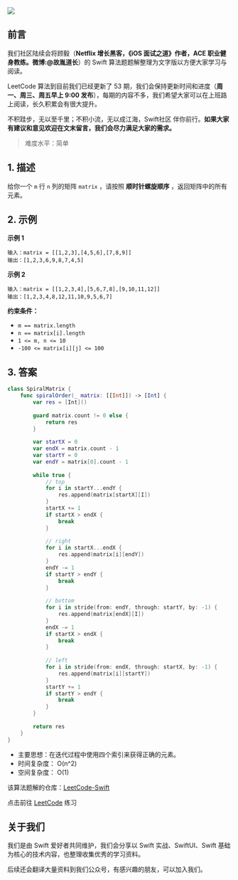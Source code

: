 ![](https://upload-images.jianshu.io/upload_images/2829694-8d80389416deefc4.png?imageMogr2/auto-orient/strip%7CimageView2/2/w/1240)

## 前言

我们社区陆续会将顾毅（**Netflix 增长黑客，《iOS 面试之道》作者，ACE 职业健身教练。微博:@故胤道长**）的 Swift 算法题题解整理为文字版以方便大家学习与阅读。

LeetCode 算法到目前我们已经更新了 53 期，我们会保持更新时间和进度（**周一、周三、周五早上 9:00 发布**），每期的内容不多，我们希望大家可以在上班路上阅读，长久积累会有很大提升。

不积跬步，无以至千里；不积小流，无以成江海，Swift社区 伴你前行。**如果大家有建议和意见欢迎在文末留言，我们会尽力满足大家的需求。**

> 难度水平：简单

## 1. 描述

给你一个 `m` 行 `n` 列的矩阵 `matrix` ，请按照 **顺时针螺旋顺序** ，返回矩阵中的所有元素。

## 2. 示例

**示例 1**

```
输入：matrix = [[1,2,3],[4,5,6],[7,8,9]]
输出：[1,2,3,6,9,8,7,4,5]
```

**示例 2**

```
输入：matrix = [[1,2,3,4],[5,6,7,8],[9,10,11,12]]
输出：[1,2,3,4,8,12,11,10,9,5,6,7]
```

**约束条件：**

- `m == matrix.length`
- `n == matrix[i].length`
- `1 <= m, n <= 10`
- `-100 <= matrix[i][j] <= 100`

## 3. 答案

```swift
class SpiralMatrix {
    func spiralOrder(_ matrix: [[Int]]) -> [Int] {
        var res = [Int]()
    
        guard matrix.count != 0 else {
            return res
        }
    
        var startX = 0
        var endX = matrix.count - 1
        var startY = 0
        var endY = matrix[0].count - 1
        
        while true {
            // top
            for i in startY...endY {
                res.append(matrix[startX][I])
            }
            startX += 1
            if startX > endX {
                break
            }
            
            // right
            for i in startX...endX {
                res.append(matrix[i][endY])
            }
            endY -= 1
            if startY > endY {
                break
            }
            
            // bottom
            for i in stride(from: endY, through: startY, by: -1) {
                res.append(matrix[endX][I])
            }
            endX -= 1
            if startX > endX {
                break
            }
            
            // left
            for i in stride(from: endX, through: startX, by: -1) {
                res.append(matrix[i][startY])
            }
            startY += 1
            if startY > endY {
                break
            }
        }
        
        return res
    }
}
```

* 主要思想：在迭代过程中使用四个索引来获得正确的元素。
* 时间复杂度： O(n^2)
* 空间复杂度： O(1)

该算法题解的仓库：[LeetCode-Swift](https://github.com/soapyigu/LeetCode-Swift "LeetCode-Swift")

点击前往 [LeetCode](https://leetcode.com/problems/spiral-matrix/ "LeetCode") 练习

## 关于我们

我们是由 Swift 爱好者共同维护，我们会分享以 Swift 实战、SwiftUI、Swift 基础为核心的技术内容，也整理收集优秀的学习资料。

后续还会翻译大量资料到我们公众号，有感兴趣的朋友，可以加入我们。
